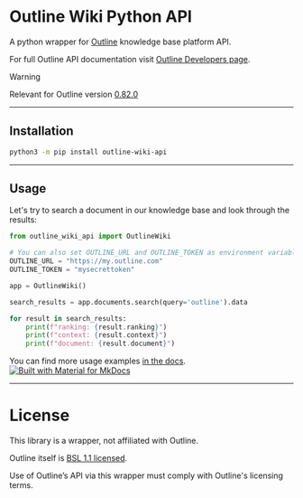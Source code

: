 # Outline Wiki Python API

A python wrapper for [Outline](https://www.getoutline.com) knowledge base platform API.

For full Outline API documentation visit [Outline Developers page](https://www.getoutline.com/developers).

> [!WARNING]
> Relevant for Outline version [0.82.0](https://github.com/outline/outline/releases/tag/v0.82.0)

---
## Installation

```bash
python3 -m pip install outline-wiki-api
```

---

## Usage

Let's try to search a document in our knowledge base and look through the results:

```python
from outline_wiki_api import OutlineWiki

# You can also set OUTLINE_URL and OUTLINE_TOKEN as environment variables
OUTLINE_URL = "https://my.outline.com"
OUTLINE_TOKEN = "mysecrettoken"

app = OutlineWiki()

search_results = app.documents.search(query='outline').data

for result in search_results:
    print(f"ranking: {result.ranking}")
    print(f"context: {result.context}")
    print(f"document: {result.document}")
```

You can find more usage examples [in the docs](https://eppv.github.io/outline-wiki-api).
[![Built with Material for MkDocs](https://img.shields.io/badge/Material_for_MkDocs-526CFE?style=for-the-badge&logo=MaterialForMkDocs&logoColor=white)](https://squidfunk.github.io/mkdocs-material/)

---

# License

This library is a wrapper, not affiliated with Outline.

Outline itself is [BSL 1.1 licensed](https://github.com/outline/outline/blob/main/LICENSE).

Use of Outline’s API via this wrapper must comply with Outline's licensing terms.
